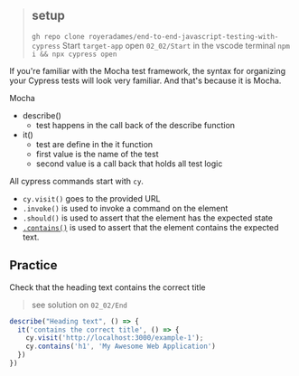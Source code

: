 > ## setup
> `gh repo clone royeradames/end-to-end-javascript-testing-with-cypress`
> Start `target-app`
> open `02_02/Start` in the vscode terminal
> `npm i && npx cypress open`

If you're familiar with the Mocha test framework, the syntax for organizing your Cypress tests will look very familiar. And that's because it is Mocha.

Mocha
- describe()
  - test happens in the call back of the describe function
- it()
  - test are define in the it function
  - first value is the name of the test
  - second value is a call back that holds all test logic

All cypress commands start with `cy`.
- `cy.visit()` goes to the provided URL
- `.invoke()` is used to invoke a command on the element
- `.should()` is used to assert that the element has the expected state
- [`.contains()`](https://docs.cypress.io/api/commands/contains#Syntax) is used to assert that the element contains the expected text. 

## Practice

Check that the heading text contains the correct title

> see solution on `02_02/End`

```ts
describe("Heading text", () => {
  it('contains the correct title', () => {
    cy.visit('http://localhost:3000/example-1');
    cy.contains('h1', 'My Awesome Web Application')
  })
})
```
